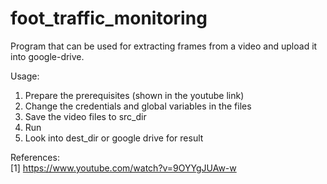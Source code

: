 # foot_traffic_monitoring
Program that can be used for extracting frames from a video and upload it into google-drive. 

Usage:
1. Prepare the prerequisites (shown in the youtube link)
2. Change the credentials and global variables in the files
2. Save the video files to src_dir
3. Run
4. Look into dest_dir or google drive for result

References:<br>
[1] https://www.youtube.com/watch?v=9OYYgJUAw-w
